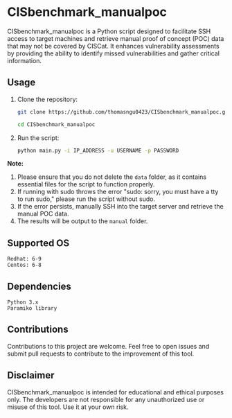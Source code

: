 # CISbenchmark_manualpoc

CISbenchmark_manualpoc is a Python script designed to facilitate SSH access to target machines and retrieve manual proof of concept (POC) data that may not be covered by CISCat. It enhances vulnerability assessments by providing the ability to identify missed vulnerabilities and gather critical information.

## Usage
  
1. Clone the repository:

   ```bash
   git clone https://github.com/thomasngu0423/CISbenchmark_manualpoc.git
   ```
   ```bash
   cd CISbenchmark_manualpoc

2. Run the script:
   ```bash
   python main.py -i IP_ADDRESS -u USERNAME -p PASSWORD

**Note:** 
1. Please ensure that you do not delete the `data` folder, as it contains essential files for the script to function properly.
2. If running with sudo throws the error "sudo: sorry, you must have a tty to run sudo," please run the script without sudo.
3. If the error persists, manually SSH into the target server and retrieve the manual POC data.
4. The results will be output to the `manual` folder.


## Supported OS

    Redhat: 6-9
    Centos: 6-8

## Dependencies

    Python 3.x
    Paramiko library

## Contributions

Contributions to this project are welcome. Feel free to open issues and submit pull requests to contribute to the improvement of this tool.

## Disclaimer

CISbenchmark_manualpoc is intended for educational and ethical purposes only. The developers are not responsible for any unauthorized use or misuse of this tool. Use it at your own risk.
